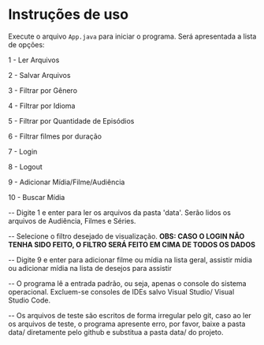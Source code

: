 # Instruções de uso

Execute o arquivo `App.java` para iniciar o programa.
Será apresentada a lista de opções:

1 - Ler Arquivos

2 - Salvar Arquivos

3 - Filtrar por Gênero

4 - Filtrar por Idioma

5 - Filtrar por Quantidade de Episódios

6 - Filtrar filmes por duração

7 - Login

8 - Logout

9 - Adicionar Mídia/Filme/Audiência

10 - Buscar Mídia

-- Digite 1 e enter para ler os arquivos da pasta 'data'. Serão lidos os arquivos de Audiência, Filmes e Séries.

-- Selecione o filtro desejado de visualização. **OBS: CASO O LOGIN NÃO TENHA SIDO FEITO, O FILTRO SERÁ FEITO EM CIMA DE TODOS OS DADOS**

-- Digite 9 e enter para adicionar filme ou mídia na lista geral, assistir mídia ou adicionar mídia na lista de desejos para assistir

-- O programa lê a entrada padrão, ou seja, apenas o console do sistema operacional. Excluem-se consoles de IDEs salvo Visual Studio/ Visual Studio Code.

-- Os arquivos de teste são escritos de forma irregular pelo git, caso ao ler os arquivos de teste, o programa apresente erro, por favor, baixe a pasta data/ diretamente pelo github e substitua a pasta data/ do projeto.

